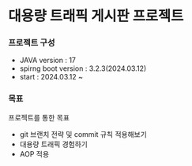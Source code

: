 # 대용량 트래픽 게시판 프로젝트

### 프로젝트 구성

* JAVA version : 17 
* spirng boot version : 3.2.3(2024.03.12)
* start : 2024.03.12 ~ 

### 목표
프로젝트를 통한 목표 

* git 브랜치 전략 및 commit 규칙 적용해보기
* 대용량 트래픽 경험하기
* AOP 적용 



